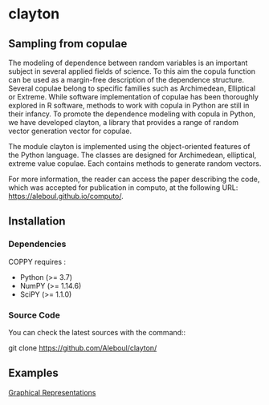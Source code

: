 # clayton

## Sampling from copulae


The modeling of dependence between random variables is an important subject in several
applied fields of science. To this aim the copula function can be used as a margin-free description of the dependence structure. Several copulae belong to specific families such as Archimedean, Elliptical or Extreme. While software implementation of copulae has been thoroughly explored in R software, methods to work with copula in Python are still in their infancy. To promote the dependence modeling with copula in Python, we have developed clayton, a library that provides a range of random vector generation vector for copulae.

The module clayton is implemented using the object-oriented features of the Python language. The classes are designed for Archimedean, elliptical, extreme value copulae. Each contains methods to generate random vectors.

For more information, the reader can access the paper describing the code, which was accepted for publication in computo, at the following URL: https://aleboul.github.io/computo/.

## Installation

### Dependencies

COPPY requires :

- Python (>= 3.7)
- NumPY (>= 1.14.6)
- SciPY (>= 1.1.0)

### Source Code

You can check the latest sources with the command::

  git clone https://github.com/Aleboul/clayton/

## Examples

[Graphical Representations](https://github.com/Aleboul/clayton/blob/master/examples/sample.ipynb)
